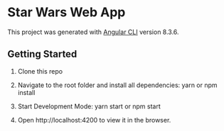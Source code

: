 # Star Wars Web App

This project was generated with [Angular CLI](https://github.com/angular/angular-cli) version 8.3.6.

## Getting Started

1. Clone this repo

2. Navigate to the root folder and install all dependencies: yarn or npm install

3. Start Development Mode: yarn start or npm start

4. Open http://localhost:4200 to view it in the browser.

